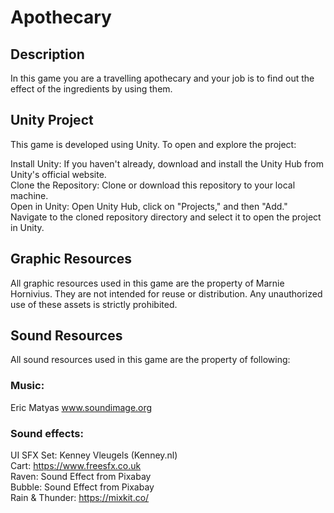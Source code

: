 # Apothecary

## Description
In this game you are a travelling apothecary and your job is to find out the effect of the ingredients by using them.

## Unity Project
This game is developed using Unity. To open and explore the project:

Install Unity: If you haven't already, download and install the Unity Hub from Unity's official website.  
Clone the Repository: Clone or download this repository to your local machine.  
Open in Unity: Open Unity Hub, click on "Projects," and then "Add." Navigate to the cloned repository directory and select it to open the project in Unity.  

## Graphic Resources
All graphic resources used in this game are the property of Marnie Hornivius. They are not intended for reuse or distribution. Any unauthorized use of these assets is strictly prohibited.

## Sound Resources
All sound resources used in this game are the property of following:  

### Music:  
  Eric Matyas www.soundimage.org  
### Sound effects:  
  UI SFX Set: Kenney Vleugels (Kenney.nl)  
  Cart: https://www.freesfx.co.uk  
  Raven: Sound Effect from Pixabay  
  Bubble: Sound Effect from Pixabay  
  Rain & Thunder: https://mixkit.co/	 
